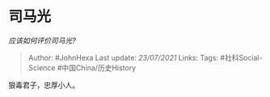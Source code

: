 # 司马光
*应该如何评价司马光?*

> Author: #JohnHexa
Last update: *23/07/2021* 
Links:
Tags: #社科Social-Science #中国China/历史History 

 
狠毒君子，忠厚小人。



